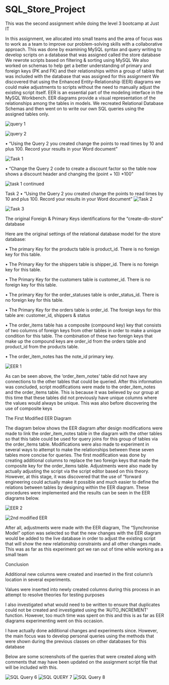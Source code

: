 # SQL_Store_Project
This was the second assignment while doing the level 3 bootcamp at Just IT

In this assignment, we allocated into small teams and the area of focus was to work as a team to improve our problem-solving skills with a collaborative approach. 
This was done by examining MySQL syntax and query writing to develop scripts on a database that was assigned called the store database
We rewrote scripts based on filtering & sorting using MySQL
We also worked on schemas to help get a better understanding of primary and foreign keys (PK and FK) and their relationships within a group of tables that was included with the database that was assigned for this assignment 
We discovered that using the Enhanced Entity-Relationship (EER) diagrams we could make adjustments to scripts without the need to manually adjust the existing script itself.
EER is an essential part of the modeling interface in the MySQL Workbench. EER diagrams provide a visual representation of the relationships among the tables in models.
We recreated Relational Database Schemas and then went on to write our own SQL queries using the assigned tables only.

![query 1](https://github.com/DanielMitchell45/SQL_Store_Project/assets/65592585/743c8ed5-e4fd-47e5-9714-9152080b5541)

![query 2](https://github.com/DanielMitchell45/SQL_Store_Project/assets/65592585/21a73810-f9ff-4185-b48c-5cd65e008019)

•	“Using the Query 2 you created change the points to read times by 10 and plus 100. Record your results in your Word document”

![Task 1](https://github.com/DanielMitchell45/SQL_Store_Project/assets/65592585/1f1aac36-9feb-4ec3-af47-7b18e5e6d896)

•	“Change the Query 2 code to create a discount factor so the table now shows a discount header and changing the (point + 10) *100”

![task 1 continued](https://github.com/DanielMitchell45/SQL_Store_Project/assets/65592585/d4f16d27-2945-4bae-bbf1-c50328dac053)

Task 2
•	“Using the Query 2 you created change the points to read times by 10 and plus 100. Record your results in your Word document”
![Task 2](https://github.com/DanielMitchell45/SQL_Store_Project/assets/65592585/cda60746-892d-43cc-9107-dd88cb4479af)

![Task 3](https://github.com/DanielMitchell45/SQL_Store_Project/assets/65592585/7eda1da4-b643-41a8-aaad-bb696a669bc4)

The original Foreign & Primary Keys identifications for the “create-db-store” database

Here are the original settings of the relational database model for the store database:

•	The primary Key for the products table is product_id. There is no foreign key for this table.

•	The Primary Key for the shippers table is shipper_id. There is no foreign key for this table.

•	The Primary Key for the customers table is customer_id. There is no foreign key for this table.

•	The primary Key for the order_statuses table is order_status_id. There is no foreign key for this table.

•	The Primary Key for the orders table is order_id.  The foreign keys for this table are: customer_id, shippers & status

•	The order_items table has a composite (compound key) key that consists of two columns of foreign keys from other tables in order to make a unique condition for this table. The combination of these two foreign keys that make up the compound keys are order_id from the orders table and product_id from the products table.

•	The order_item_notes has the note_id primary key.

![EER 1](https://github.com/DanielMitchell45/SQL_Store_Project/assets/65592585/cdf27cd6-7824-43fc-ab18-a7d41d94fe66)

As can be seen above, the ‘order_item_notes’ table did not have any connections to the other tables that could be queried. 
After this information was concluded, script modifications were made to the order_item_notes and the order_items table. 
This is because it was believed by our group at this time that these tables did not previously have unique columns where the values would always be unique. This was also before discovering the use of composite keys 

The First Modified EER Diagram

The diagram below shows the EER diagram after design modifications were made to link the order_item_notes table in the diagram with the other tables so that this table could be used for query joins for this group of tables via the order_items table. 
Modifications were also made to experiment in several ways to attempt to make the relationships between these seven tables more concise for queries. The first modification was done by creating additional columns to replace the two foreign keys that made the composite key for the order_items table. Adjustments were also made by actually adjusting the script via the script editor based on this theory. 
However, at this stage, it was discovered that the use of “forward engineering could actually make it possible and much easier to define the relations between tables by designing within the EER diagram. These procedures were implemented and the results can be seen in the EER diagrams below. 

![EER 2](https://github.com/DanielMitchell45/SQL_Store_Project/assets/65592585/e2521dcf-0dc5-4158-87f7-425f66a19202)

![2nd modified EER](https://github.com/DanielMitchell45/SQL_Store_Project/assets/65592585/0b6b5f92-893a-4b6e-baba-d5aa5d2f1933)

After all, adjustments were made with the EER diagram, The “Synchronise Model” option was selected so that the new changes with the EER diagram would be added to the live database in order to adjust the existing script that will show the new relationship constraints and all other changes made.
This was as far as this experiment got we ran out of time while working as a small team

Conclusion

Additional new columns were created and inserted in the first column’s location in several experiments.
 
Values were inserted into newly created columns during this process in an attempt to resolve theories for testing purposes 

I also investigated what would need to be written to ensure that duplicates could not be created and investigated using the ‘AUTO_INCREMENT’ function.  However, too much time was spent on this and this is as far as EER diagrams experimenting went on this occasion.

I have actually done additional changes and experiments since. However, the main focus was to develop personal queries using the methods that were shown during the previous classes on other databases for this database

Below are some screenshots of the queries that were created along with comments that may have been updated on the assignment script file that will be included with this. 

![SQL Query 6](https://github.com/DanielMitchell45/SQL_Store_Project/assets/65592585/49e69f76-c819-40dc-b5b5-702d593225c3)
![SQL QUERY 7](https://github.com/DanielMitchell45/SQL_Store_Project/assets/65592585/c9d421fc-9a81-446f-996e-46af229ad316)
![SQL Query 8](https://github.com/DanielMitchell45/SQL_Store_Project/assets/65592585/cdef4530-8914-4389-8b00-be62400bc291)

